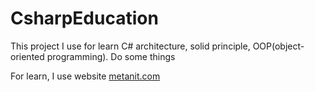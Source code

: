 # CsharpEducation

This project I use for learn C# architecture, solid principle, OOP(object-oriented programming). Do some things

For learn, I use website [metanit.com](https://metanit.com/sharp/tutorial/)
